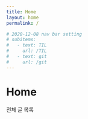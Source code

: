```yaml
---
title: Home
layout: home
permalink: /

# 2020-12-08 nav bar setting
# subitems:
#   - text: TIL
#     url: /TIL
#   - text: git
#     url: /git
---
```


# Home
전체 글 목록